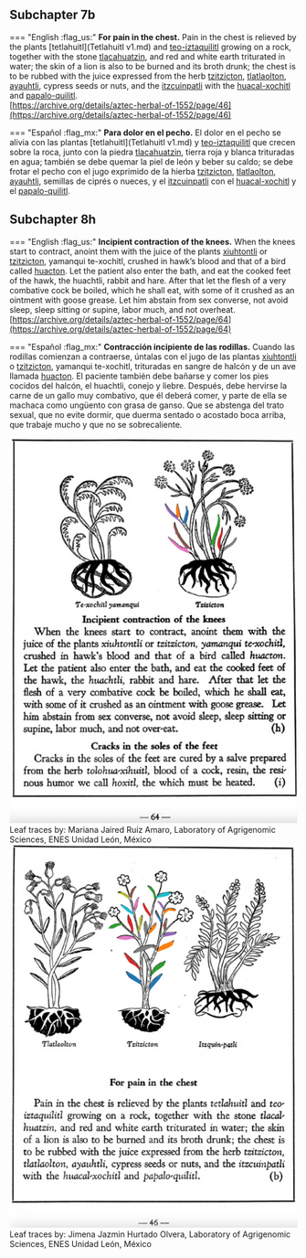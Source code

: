 ## Subchapter 7b  

=== "English :flag_us:"
    **For pain in the chest.** Pain in the chest is relieved by the plants [tetlahuitl](Tetlahuitl v1.md) and [teo-iztaquilitl](Teo-iztaquilitl.md) growing on a rock, together with the stone [tlacahuatzin](tlacal-huatzin.md), and red and white earth triturated in water; the skin of a lion is also to be burned and its broth drunk; the chest is to be rubbed with the juice expressed from the herb [tzitzicton](Tzitzicton.md), [tlatlaolton](Tlatlaolton.md), [ayauhtli](Ayauhtli.md), cypress seeds or nuts, and the [itzcuinpatli](Itzquin-patli.md) with the [huacal-xochitl](Huacal-xochitl.md) and [papalo-quilitl](Papalo-quilitl.md).  
    [https://archive.org/details/aztec-herbal-of-1552/page/46](https://archive.org/details/aztec-herbal-of-1552/page/46)  


=== "Español :flag_mx:"
    **Para dolor en el pecho.** El dolor en el pecho se alivia con las plantas [tetlahuitl](Tetlahuitl v1.md) y [teo-iztaquilitl](Teo-iztaquilitl.md) que crecen sobre la roca, junto con la piedra [tlacahuatzin](tlacal-huatzin.md), tierra roja y blanca trituradas en agua; también se debe quemar la piel de león y beber su caldo; se debe frotar el pecho con el jugo exprimido de la hierba [tzitzicton](Tzitzicton.md), [tlatlaolton](Tlatlaolton.md), [ayauhtli](Ayauhtli.md), semillas de ciprés o nueces, y el [itzcuinpatli](Itzquin-patli.md) con el [huacal-xochitl](Huacal-xochitl.md) y el [papalo-quilitl](Papalo-quilitl.md).  

## Subchapter 8h  

=== "English :flag_us:"
    **Incipient contraction of the knees.** When the knees start to contract, anoint them with the juice of the plants [xiuhtontli](Xiuhtontli.md) or [tzitzicton](Tzitzicton.md), yamanqui te-xochitl, crushed in hawk’s blood and that of a bird called [huacton](huacton.md). Let the patient also enter the bath, and eat the cooked feet of the hawk, the huachtli, rabbit and hare. After that let the flesh of a very combative cock be boiled, which he shall eat, with some of it crushed as an ointment with goose grease. Let him abstain from sex converse, not avoid sleep, sleep sitting or supine, labor much, and not overheat.  
    [https://archive.org/details/aztec-herbal-of-1552/page/64](https://archive.org/details/aztec-herbal-of-1552/page/64)  


=== "Español :flag_mx:"
    **Contracción incipiente de las rodillas.** Cuando las rodillas comienzan a contraerse, úntalas con el jugo de las plantas [xiuhtontli](Xiuhtontli.md) o [tzitzicton](Tzitzicton.md), yamanqui te-xochitl, trituradas en sangre de halcón y de un ave llamada [huacton](huacton.md). El paciente también debe bañarse y comer los pies cocidos del halcón, el huachtli, conejo y liebre. Después, debe hervirse la carne de un gallo muy combativo, que él deberá comer, y parte de ella se machaca como ungüento con grasa de ganso. Que se abstenga del trato sexual, que no evite dormir, que duerma sentado o acostado boca arriba, que trabaje mucho y que no se sobrecaliente.  

![M_ID233_p064_02_Tzitzicton.png](assets/M_ID233_p064_02_Tzitzicton.png)  
Leaf traces by: Mariana Jaired Ruíz Amaro, Laboratory of Agrigenomic Sciences, ENES Unidad León, México  
![J_ID233_p046_02_Tzitzicton.png](assets/J_ID233_p046_02_Tzitzicton.png)  
Leaf traces by: Jimena Jazmin Hurtado Olvera, Laboratory of Agrigenomic Sciences, ENES Unidad León, México  
